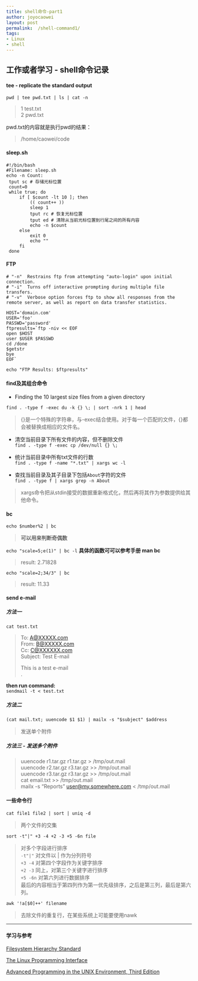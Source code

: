 ```yaml
---
title: shell命令-part1
author: joyocaowei
layout: post
permalink:  /shell-command1/
tags:
- Linux
- shell
---
```


**工作或者学习 - shell命令记录**
--------


####  tee - replicate the standard output
```  
pwd | tee pwd.txt | ls | cat -n  
```  
 >1  test.txt  
 >2  pwd.txt  

 pwd.txt的内容就是执行pwd的结果： 
 >/home/caowei/code  
 
<!--more-->  
#### sleep.sh  
```  
#!/bin/bash  
#Filename: sleep.sh  
echo -n Count:  
 tput sc # 存储光标位置  
 count=0  
 while true; do  
     if [ $count -lt 10 ]; then  
         (( count++ ))  
         sleep 1  
         tput rc # 恢复光标位置  
         tput ed # 清除从当前光标位置到行尾之间的所有内容  
         echo -n $count  
     else  
         exit 0  
         echo ""  
     fi  
 done  
```  
 
#### FTP  
```  
# "-n"  Restrains ftp from attempting "auto-login" upon initial connection.  
# "-i"  Turns off interactive prompting during multiple file transfers.  
# "-v"  Verbose option forces ftp to show all responses from the remote server, as well as report on data transfer statistics.  

HOST='domain.com'  
USER='foo'  
PASSWD='password'  
ftpresults=`ftp -niv << EOF  
open $HOST  
user $USER $PASSWD  
cd /done  
$getstr  
bye  
EOF`  

echo "FTP Results: $ftpresults"  
```  
#### find及其组合命令  
- Finding the 10 largest size files from a given directory  
```  
find . -type f -exec du -k {} \; | sort -nrk 1 | head  
```  
 >{}是一个特殊的字符串，与-exec结合使用。对于每一个匹配的文件，{}都会被替换成相应的文件名。 

- 清空当前目录下所有文件的内容，但不删除文件  
   `find . -type f -exec cp /dev/null {} \;`  
   
- 统计当前目录中所有txt文件的行数  
  `find . -type f -name "*.txt" | xargs wc -l`  
  
- 查找当前目录及其子目录下包括`About`字符的文件  
`find . -type f | xargs grep -n About`  
>xargs命令把从stdin接受的数据重新格式化，然后再将其作为参数提供给其他命令。 


#### bc
`echo $number%2 | bc`  
>**可以用来判断奇偶数**  

`echo "scale=5;e(1)" | bc -l` **具体的函数可可以参考手册 man bc**  
>result: 2.71828

`echo "scale=2;34/3" | bc`  
>result: 11.33  

#### send e-mail  
##### 方法一  
`cat test.txt`  
> To: A@XXXXX.com  
From: B@XXXXX.com  
Cc: C@XXXXXX.com  
Subject: Test E-mail  
>  
>This is a test e-mail  
.  

**then run command:**  
`sendmail -t < test.txt`  

##### 方法二  
`(cat mail.txt; uuencode $1 $1) | mailx -s "$subject" $address`  
>发送单个附件  

##### 方法三 - 发送多个附件
>uuencode r1.tar.gz r1.tar.gz > /tmp/out.mail  
 uuencode r2.tar.gz r3.tar.gz >> /tmp/out.mail  
uuencode r3.tar.gz r3.tar.gz >> /tmp/out.mail  
cat email.txt >> /tmp/out.mail  
mailx -s “Reports” user@my.somewhere.com < /tmp/out.mail  

#### 一些命令行
`cat file1 file2 | sort | uniq -d`
>两个文件的交集

`sort -t"|" +3 -4 +2 -3 +5 -6n file `
>对多个字段进行排序   
`-t"|"` 对文件以 | 作为分列符号  
`+3 -4` 对第四个字段作为关键字排序  
`+2 -3` 同上，对第三个关键字进行排序  
`+5 -6n` 对第六列进行数据排序  
最后的内容相当于第四列作为第一优先级排序，之后是第三列，最后是第六列。

`awk '!a[$0]++' filename`
>去除文件的重复行，在某些系统上可能要使用nawk

------
#### 学习与参考
[Filesystem Hierarchy Standard](http://www.pathname.com/fhs/)  
  
[The Linux Programming Interface](http://man7.org/tlpi/)  
  
[Advanced Programming in the UNIX Environment, Third Edition](http://www.apuebook.com/apue3e.html)  
